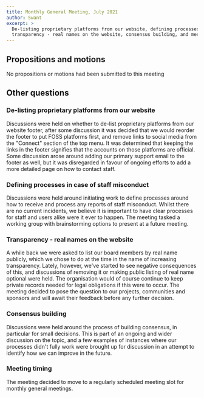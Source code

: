 ```yaml
---
title: Monthly General Meeting, July 2021
author: Swant
excerpt: >
  De-listing proprietary platforms from our website, defining processes in case of staff misconduct,
  transparency - real names on the website, consensus building, and meeting timing.
---
```


## Propositions and motions

No propositions or motions had been submitted to this meeting

## Other questions

### De-listing proprietary platforms from our website

Discussions were held on whether to de-list proprietary platforms from our
website footer, after some discussion it was decided that we would reorder the
footer to put FOSS platforms first, and remove links to social media from the
"Connect" section of the top menu. It was determined that keeping the links
in the footer signifies that the accounts on those platforms are official.
Some discussion arose around adding our primary support email to the footer
as well, but it was disregarded in favour of ongoing efforts to add a more
detailed page on how to contact staff.

### Defining processes in case of staff misconduct

Discussions were held around initiating work to define processes
around how to receive and process any reports of staff misconduct. Whilst
there are no current incidents, we believe it is important to have clear
processes for staff and users alike were it ever to happen. The meeting tasked
a working group with brainstorming options to present at a future meeting.

### Transparency - real names on the website

A while back we were asked to list our board members by real name publicly,
which we chose to do at the time in the name of increasing transparency.
Lately, however, we've started to see negative consequences of this, and
discussions of removing it or making public listing of real name optional
were held. The organisation would of course continue to keep private records
needed for legal obligations if this were to occur. The meeting decided to
pose the question to our projects, communities and sponsors and will await
their feedback before any further decision.

### Consensus building

Discussions were held around the process of building consensus, in particular
for small decisions. This is part of an ongoing and wider discussion on the
topic, and a few examples of instances where our processes didn't fully work
were brought up for discussion in an attempt to identify how we can improve
in the future.

### Meeting timing

The meeting decided to move to a regularly scheduled meeting slot for
monthly general meetings.
